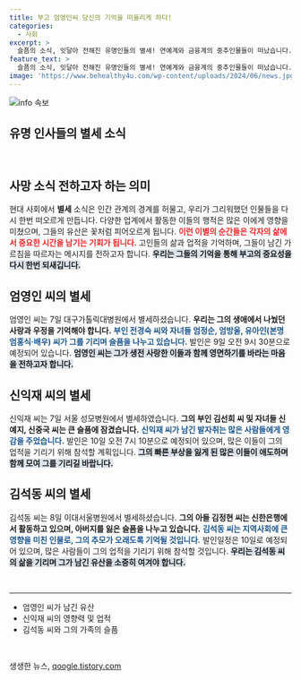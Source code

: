 ```yaml
---
title: 부고 엄영인씨 당신의 기억을 떠올리게 하다!
categories:
  - 사회
excerpt: >
  슬픔의 소식, 잇달아 전해진 유명인들의 별세! 연예계와 금융계의 중추인물들이 떠났습니다. 그들의 삶과 유산을 되돌아보세요.
feature_text: >
  슬픔의 소식, 잇달아 전해진 유명인들의 별세! 연예계와 금융계의 중추인물들이 떠났습니다. 그들의 삶과 유산을 되돌아보세요.
image: 'https://www.behealthy4u.com/wp-content/uploads/2024/06/news.jpg'
---
```


<p><img src="https://www.behealthy4u.com/wp-content/uploads/2024/06/news.jpg" alt="info 속보" /></p>

<h2 data-ke-size="size26">유명 인사들의 별세 소식</h2>

<p data-ke-size="size16">&nbsp;</p>

<h2 data-ke-size="size26">사망 소식 전하고자 하는 의미</h2>

<p data-ke-size="size16">현대 사회에서 <b>별세</b> 소식은 인간 관계의 경계를 허물고, 우리가 그리워했던 인물들을 다시 한번 떠오르게 만듭니다. 다양한 업계에서 활동한 이들의 행적은 많은 이에게 영향을 미쳤으며, 그들의 유산은 꽃처럼 피어오르게 됩니다. <b><span style="color: #ee2323;">이런 이별의 순간들은 각자의 삶에서 중요한 시간을 남기는 기회가 됩니다.</span></b> 고인들의 삶과 업적을 기억하며, 그들이 남긴 가르침을 따르자는 메시지를 전하고자 합니다. <b><span style="background-color: #21538527;">우리는 그들의 기억을 통해 부고의 중요성을 다시 한번 되새깁니다.</span></b></p>

<h2 data-ke-size="size26">엄영인 씨의 별세</h2>

<p data-ke-size="size16">엄영인 씨는 7일 대구가톨릭대병원에서 별세하셨습니다. <b>우리는 그의 생애에서 나눴던 사랑과 우정을 기억해야 합니다.</b> <b><span style="color: #1a5490;">부인 전경숙 씨와 자녀들 엄정순, 엄방울, 유아인(본명 엄홍식·배우) 씨가 그를 기리며 슬픔을 나누고 있습니다.</span></b> 발인은 9일 오전 9시 30분으로 예정되어 있습니다. <b><span style="background-color: #21538527;">엄영인 씨는 그가 생전 사랑한 이들과 함께 영면하기를 바라는 마음을 전하고자 합니다.</span></b></p>

<h2 data-ke-size="size26">신익재 씨의 별세</h2>

<p data-ke-size="size16">신익재 씨는 7일 서울 성모병원에서 별세하였습니다. <b>그의 부인 김선희 씨 및 자녀들 신예지, 신중국 씨는 큰 슬픔에 잠겼습니다.</b> <b><span style="color: #1a5490;">신익재 씨가 남긴 발자취는 많은 사람들에게 영감을 주었습니다.</span></b> 발인은 10일 오전 7시 10분으로 예정되어 있으며, 많은 이들이 그의 업적을 기리기 위해 참석할 계획입니다. <b><span style="background-color: #21538527;">그의 빠른 부상을 잃게 된 많은 이들이 애도하며 함께 모여 그를 기리길 바랍니다.</span></b></p>

<h2 data-ke-size="size26">김석동 씨의 별세</h2>

<p data-ke-size="size16">김석동 씨는 8일 이대서울병원에서 별세하셨습니다. <b>그의 아들 김정현 씨는 신한은행에서 활동하고 있으며, 아버지를 잃은 슬픔을 나누고 있습니다.</b> <b><span style="color: #1a5490;">김석동 씨는 지역사회에 큰 영향을 미친 인물로, 그의 추모가 오래도록 기억될 것입니다.</span></b> 발인일정은 10일로 예정되어 있으며, 많은 사람들이 그의 업적을 기리기 위해 참석할 것입니다. <b><span style="background-color: #21538527;">우리는 김석동 씨의 삶을 기리며 그가 남긴 유산을 소중히 여겨야 합니다.</span></b></p>

<p data-ke-size="size16">&nbsp;</p>

<hr>

<ul>
    <li>엄영인 씨가 남긴 유산</li>
    <li>신익재 씨의 영향력 및 업적</li>
    <li>김석동 씨와 그의 가족의 슬픔</li>
</ul>

<p data-ke-size="size16">&nbsp;</p>
생생한 뉴스, <a href="https://qoogle.tistory.com" rel="dofollow">qoogle.tistory.com</a>


